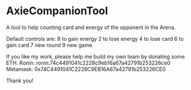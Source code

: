 # AxieCompanionTool
A tool to help counting card and energy of the opponent in the Arena.

Default controls are:
8 to gain energy
2 to lose energy
4 to lose card
6 to gain card
7 new round
9 new game


If you like my work, please help me build my own team by donating some ETH. 
Ronin: ronin:74c4491041c2228c9eb16a67a42791b253226ce0
Metamask: 0x74C4491041C2228C9EB16A67a42791b253226CE0

Thank you!
